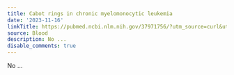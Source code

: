 ```yaml
---
title: Cabot rings in chronic myelomonocytic leukemia
date: '2023-11-16'
linkTitle: https://pubmed.ncbi.nlm.nih.gov/37971756/?utm_source=curl&utm_medium=rss&utm_campaign=journals&utm_content=7603509&fc=None&ff=20231117170630&v=2.17.9.post6+86293ac
source: Blood
description: No ...
disable_comments: true
---
```

No ...